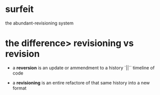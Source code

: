 surfeit
=======

the abundant-revisioning system

# the difference> revisioning vs revision


- a **reversion** is an update or ammendment to a history `||`` timeline of code


- a **revisioning** is an entire refactore of that same history into a new format

